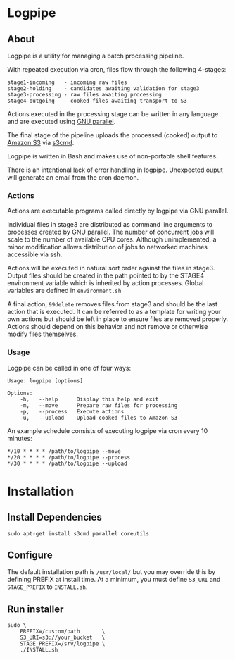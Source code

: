 # Logpipe
## About

Logpipe is a utility for managing a batch processing pipeline.

With repeated execution via cron, files flow through the following 4-stages:

    stage1-incoming   - incoming raw files
    stage2-holding    - candidates awaiting validation for stage3
    stage3-processing - raw files awaiting processing
    stage4-outgoing   - cooked files awaiting transport to S3

Actions executed in the processing stage can be written in any language and are
executed using [GNU parallel](http://www.gnu.org/software/parallel/).

The final stage of the pipeline uploads the processed (cooked) output to
[Amazon S3](http://aws.amazon.com/s3/) via [s3cmd](http://s3tools.org/s3cmd).

Logpipe is written in Bash and makes use of non-portable shell features.

There is an intentional lack of error handling in logpipe. Unexpected ouput
will generate an email from the cron daemon.

### Actions

Actions are executable programs called directly by logpipe via GNU parallel.

Individual files in stage3 are distributed as command line arguments to
processes created by GNU parallel. The number of concurrent jobs will scale to
the number of available CPU cores. Although unimplemented, a minor modification
allows distribution of jobs to networked machines accessible via ssh.

Actions will be executed in natural sort order against the files in stage3.
Output files should be created in the path pointed to by the STAGE4 environment
variable which is inherited by action processes. Global variables are defined
in `environment.sh`

A final action, `99delete` removes files from stage3 and should be the last
action that is executed. It can be referred to as a template for writing your
own actions but should be left in place to ensure files are removed properly.
Actions should depend on this behavior and not remove or otherwise modify files
themselves.

### Usage

Logpipe can be called in one of four ways:

    Usage: logpipe [options]

    Options:
        -h,   --help      Display this help and exit
        -m,   --move      Prepare raw files for processing
        -p,   --process   Execute actions
        -u,   --upload    Upload cooked files to Amazon S3

An example schedule consists of executing logpipe via cron every 10 minutes:

    */10 * * * * /path/to/logpipe --move
    */20 * * * * /path/to/logpipe --process
    */30 * * * * /path/to/logpipe --upload

# Installation
## Install Dependencies

    sudo apt-get install s3cmd parallel coreutils

## Configure

The default installation path is `/usr/local/` but you may override this by
defining PREFIX at install time. At a minimum, you must define `S3_URI` and
`STAGE_PREFIX` to `INSTALL.sh`.

## Run installer

    sudo \
        PREFIX=/custom/path       \
        S3_URI=s3://your_bucket   \
        STAGE_PREFIX=/srv/logpipe \
        ./INSTALL.sh
